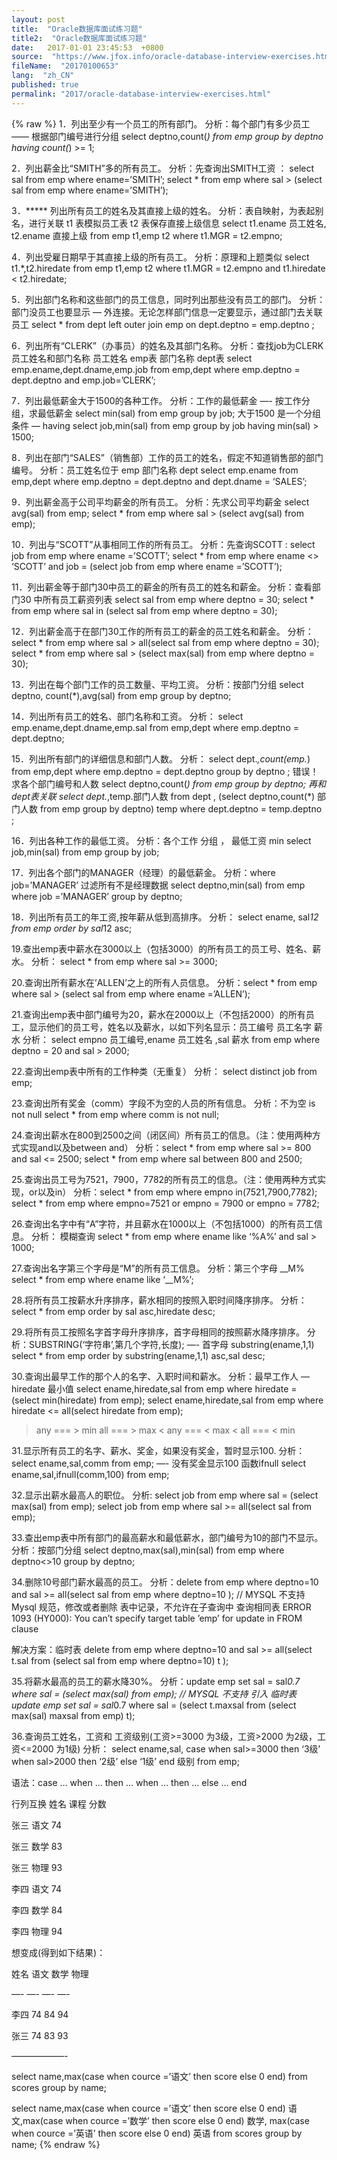 ```yaml
---
layout: post
title:  "Oracle数据库面试练习题"
title2:  "Oracle数据库面试练习题"
date:   2017-01-01 23:45:53  +0800
source:  "https://www.jfox.info/oracle-database-interview-exercises.html"
fileName:  "20170100653"
lang:  "zh_CN"
published: true
permalink: "2017/oracle-database-interview-exercises.html"
---
```

{% raw %}
1．列出至少有一个员工的所有部门。
分析：每个部门有多少员工  —— 根据部门编号进行分组
select deptno,count(*) from emp group by deptno having count(*) >= 1;

2．列出薪金比“SMITH”多的所有员工。
分析：先查询出SMITH工资  ： select sal from emp where ename=’SMITH’;
select * from emp where sal > (select sal from emp where ename=’SMITH’);

3．***** 列出所有员工的姓名及其直接上级的姓名。
分析：表自映射，为表起别名，进行关联  t1 表模拟员工表 t2 表保存直接上级信息
select t1.ename 员工姓名, t2.ename 直接上级 from emp t1,emp t2 where t1.MGR = t2.empno;

4．列出受雇日期早于其直接上级的所有员工。
分析：原理和上题类似
select t1.*,t2.hiredate from emp t1,emp t2 where t1.MGR = t2.empno and t1.hiredate < t2.hiredate;

5．列出部门名称和这些部门的员工信息，同时列出那些没有员工的部门。
分析：部门没员工也要显示 — 外连接。无论怎样部门信息一定要显示，通过部门去关联员工
select * from dept left outer join emp on dept.deptno = emp.deptno ;

6．列出所有“CLERK”（办事员）的姓名及其部门名称。
分析：查找job为CLERK 员工姓名和部门名称 
员工姓名 emp表
部门名称 dept表
select emp.ename,dept.dname,emp.job from emp,dept where emp.deptno = dept.deptno and emp.job=’CLERK’;

7．列出最低薪金大于1500的各种工作。
分析：工作的最低薪金 —- 按工作分组，求最低薪金
select min(sal) from emp group by job;
大于1500 是一个分组条件 — having 
select job,min(sal) from emp group by job having min(sal) > 1500;

8．列出在部门“SALES”（销售部）工作的员工的姓名，假定不知道销售部的部门编号。
分析：员工姓名位于 emp  部门名称 dept
select emp.ename from emp,dept where emp.deptno = dept.deptno and dept.dname = ‘SALES’;

9．列出薪金高于公司平均薪金的所有员工。
分析：先求公司平均薪金 select avg(sal) from emp;
select * from emp where sal > (select avg(sal) from emp);

10．列出与“SCOTT”从事相同工作的所有员工。
分析：先查询SCOTT : select job from emp where ename =’SCOTT’;
select * from emp where ename <> ‘SCOTT’ and job = (select job from emp where ename =’SCOTT’);

11．列出薪金等于部门30中员工的薪金的所有员工的姓名和薪金。
分析：查看部门30 中所有员工薪资列表 select sal from emp where deptno = 30;
select * from emp where sal in (select sal from emp where deptno = 30);

12．列出薪金高于在部门30工作的所有员工的薪金的员工姓名和薪金。
分析：
select * from emp where sal > all(select sal from emp where deptno = 30);
select * from emp where sal > (select max(sal) from emp where deptno = 30);

13．列出在每个部门工作的员工数量、平均工资。
分析：按部门分组
select deptno, count(*),avg(sal)  from emp group by deptno;

14．列出所有员工的姓名、部门名称和工资。
分析：
select emp.ename,dept.dname,emp.sal from emp,dept where emp.deptno = dept.deptno;

15．列出所有部门的详细信息和部门人数。
分析：
select dept.*,count(emp.*) from emp,dept where emp.deptno = dept.deptno group by deptno ; 错误！
求各个部门编号和人数 select deptno,count(*) from emp group by deptno;
再和dept表关联 select dept.*,temp.部门人数 from dept , (select deptno,count(*) 部门人数 from emp group by deptno) temp where dept.deptno = temp.deptno ;

16．列出各种工作的最低工资。
分析：各个工作 分组 ， 最低工资 min
select job,min(sal) from emp group by job;

17．列出各个部门的MANAGER（经理）的最低薪金。
分析：where job=’MANAGER’ 过滤所有不是经理数据
select deptno,min(sal) from emp where job =’MANAGER’ group by deptno;

18．列出所有员工的年工资,按年薪从低到高排序。 
分析： select ename, sal*12 from emp order by sal*12 asc;

19.查出emp表中薪水在3000以上（包括3000）的所有员工的员工号、姓名、薪水。
分析： select * from emp where sal >= 3000;

20.查询出所有薪水在’ALLEN’之上的所有人员信息。
分析：select * from emp where sal > (select sal from emp where ename =’ALLEN’);

21.查询出emp表中部门编号为20，薪水在2000以上（不包括2000）的所有员工，显示他们的员工号，姓名以及薪水，以如下列名显示：员工编号 员工名字 薪水
分析： select empno 员工编号,ename 员工姓名 ,sal 薪水 from emp where deptno = 20 and sal > 2000;

22.查询出emp表中所有的工作种类（无重复）
分析： select distinct job from emp;

23.查询出所有奖金（comm）字段不为空的人员的所有信息。
分析：不为空 is not null
select * from emp where comm is not null;

24.查询出薪水在800到2500之间（闭区间）所有员工的信息。（注：使用两种方式实现and以及between and）
分析：select * from emp where sal >= 800 and sal <= 2500;
select * from emp where sal between 800 and 2500;

25.查询出员工号为7521，7900，7782的所有员工的信息。（注：使用两种方式实现，or以及in）
分析：select * from emp where empno in(7521,7900,7782);
select * from emp where empno=7521 or empno = 7900 or empno = 7782;

26.查询出名字中有“A”字符，并且薪水在1000以上（不包括1000）的所有员工信息。
分析： 模糊查询
select * from emp where ename like ‘%A%’ and sal > 1000;

27.查询出名字第三个字母是“M”的所有员工信息。
分析：第三个字母 __M%
select * from emp where ename like ‘__M%’;

28.将所有员工按薪水升序排序，薪水相同的按照入职时间降序排序。
分析：select * from emp order by sal asc,hiredate desc;

29.将所有员工按照名字首字母升序排序，首字母相同的按照薪水降序排序。
分析：SUBSTRING(‘字符串’,第几个字符,长度);  —- 首字母 substring(ename,1,1)
select * from emp order by substring(ename,1,1) asc,sal desc;

30.查询出最早工作的那个人的名字、入职时间和薪水。
分析：最早工作人 — hiredate 最小值
select ename,hiredate,sal from emp where hiredate = (select min(hiredate) from emp);
select ename,hiredate,sal from emp where hiredate <= all(select hiredate from emp);

> any === > min
> all === > max
< any === < max
< all === < min

31.显示所有员工的名字、薪水、奖金，如果没有奖金，暂时显示100.
分析：select ename,sal,comm from emp; —- 没有奖金显示100  函数ifnull
select ename,sal,ifnull(comm,100) from emp;

32.显示出薪水最高人的职位。
分析: select job from emp where sal = (select max(sal) from emp);
select job from emp where sal >= all(select sal from emp);

33.查出emp表中所有部门的最高薪水和最低薪水，部门编号为10的部门不显示。
分析：按部门分组 select deptno,max(sal),min(sal) from emp where deptno<>10 group by deptno;

34.删除10号部门薪水最高的员工。
分析：delete from emp where deptno=10 and sal >= all(select sal from emp where deptno=10 ); // MYSQL 不支持
Mysql 规范，修改或者删除 表中记录，不允许在子查询中 查询相同表
ERROR 1093 (HY000): You can’t specify target table ’emp’ for update in FROM clause

解决方案：临时表
delete from emp where deptno=10 and sal >= all(select t.sal from (select sal from emp where deptno=10) t );

35.将薪水最高的员工的薪水降30%。
分析：update emp set sal = sal*0.7 where sal = (select max(sal) from emp); // MYSQL 不支持
引入 临时表
update emp set sal = sal*0.7 where sal = (select t.maxsal  from (select max(sal) maxsal from emp) t);

36.查询员工姓名，工资和 工资级别(工资>=3000 为3级，工资>2000 为2级，工资<=2000 为1级)
分析：
select ename,sal, case when sal>=3000 then ‘3级’ when sal>2000 then ‘2级’ else ‘1级’ end 级别 from emp;

语法：case … when … then … when … then … else … end

行列互换
姓名 课程 分数

张三 语文 74

张三 数学 83

张三 物理 93

李四 语文 74

李四 数学 84

李四 物理 94

想变成(得到如下结果)：

姓名 语文 数学 物理

—- —- —- —-

李四 74   84   94

张三 74   83   93

——————-

select name,max(case when cource =’语文’ then score else 0 end) from scores group by name;

select name,max(case when cource =’语文’ then score else 0 end)  语文,max(case when cource =’数学’ then score else 0 end) 数学,
max(case when cource =’英语’ then score else 0 end) 英语  from scores group by name;
{% endraw %}